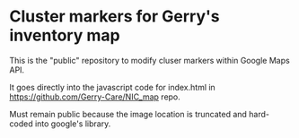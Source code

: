 # Cluster markers for Gerry's inventory map

This is the "public" repository to modify cluser markers within Google Maps API.

It goes directly into the javascript code for index.html in https://github.com/Gerry-Care/NIC_map repo.

Must remain public because the image location is truncated and hard-coded into google's library.
